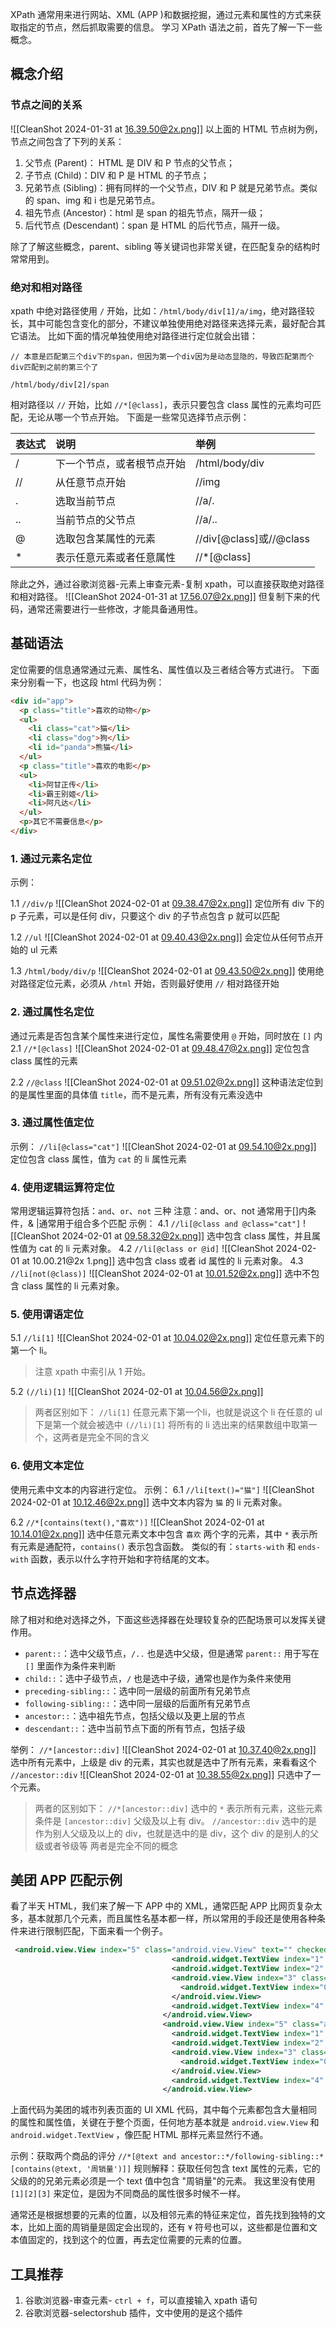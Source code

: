 XPath 通常用来进行网站、XML  (APP )和数据挖掘，通过元素和属性的方式来获取指定的节点，然后抓取需要的信息。
学习 XPath 语法之前，首先了解一下一些概念。
## 概念介绍
### 节点之间的关系
![[CleanShot 2024-01-31 at 16.39.50@2x.png]]
以上面的 HTML 节点树为例，节点之间包含了下列的关系：
1. 父节点 (Parent)： HTML 是 DIV 和 P 节点的父节点；
2. 子节点 (Child)：DIV 和 P 是 HTML 的子节点；
3. 兄弟节点 (Sibling)：拥有同样的一个父节点，DIV 和 P 就是兄弟节点。类似的 span、img 和 i 也是兄弟节点。
4. 祖先节点 (Ancestor)：html 是 span 的祖先节点，隔开一级；
5. 后代节点 (Descendant)：span 是 HTML 的后代节点，隔开一级。

除了了解这些概念，parent、sibling 等关键词也非常关键，在匹配复杂的结构时常常用到。
### 绝对和相对路径
xpath 中绝对路径使用 `/` 开始，比如：`/html/body/div[1]/a/img`，绝对路径较长，其中可能包含变化的部分，不建议单独使用绝对路径来选择元素，最好配合其它语法。
比如下面的情况单独使用绝对路径进行定位就会出错：
```xpath
// 本意是匹配第三个div下的span，但因为第一个div因为是动态显隐的，导致匹配第而个div匹配到之前的第三个了

/html/body/div[2]/span
```
相对路径以 `//` 开始，比如 `//*[@class]`，表示只要包含 class 属性的元素均可匹配，无论从哪一个节点开始。
下面是一些常见选择节点示例：

| 表达式 | 说明 | 举例 |
| :--- | :--- | :--- |
| / | 下一个节点，或者根节点开始 | /html/body/div |
| // | 从任意节点开始 | //img |
| . | 选取当前节点 | //a/. |
| .. | 当前节点的父节点 | //a/.. |
| @ | 选取包含某属性的元素 | //div[@class]或//@class |
| * | 表示任意元素或者任意属性 | //*[@class] |
除此之外，通过谷歌浏览器-元素上审查元素-复制 xpath，可以直接获取绝对路径和相对路径。
![[CleanShot 2024-01-31 at 17.56.07@2x.png]]
但复制下来的代码，通常还需要进行一些修改，才能具备通用性。
## 基础语法
定位需要的信息通常通过元素、属性名、属性值以及三者结合等方式进行。
下面来分别看一下，也这段 html 代码为例：
```html
<div id="app">
  <p class="title">喜欢的动物</p>
  <ul>
	<li class="cat">猫</li>
	<li class="dog">狗</li>
	<li id="panda">熊猫</li>
  </ul>
  <p class="title">喜欢的电影</p>
  <ul>
	<li>阿甘正传</li>
	<li>霸王别姬</li>
	<li>阿凡达</li>
  </ul>
  <p>其它不需要信息</p>
</div>
```
### 1. 通过元素名定位
示例：

  1.1  `//div/p`
![[CleanShot 2024-02-01 at 09.38.47@2x.png]]
定位所有 div 下的 p 子元素，可以是任何 div，只要这个 div 的子节点包含 p 就可以匹配

1.2  `//ul`
![[CleanShot 2024-02-01 at 09.40.43@2x.png]]
会定位从任何节点开始的 ul 元素

1.3  `/html/body/div/p`
![[CleanShot 2024-02-01 at 09.43.50@2x.png]]
使用绝对路径定位元素，必须从 `/html` 开始，否则最好使用 `//` 相对路径开始
### 2. 通过属性名定位
通过元素是否包含某个属性来进行定位，属性名需要使用 `@` 开始，同时放在 `[]` 内
2.1 `//*[@class]`
![[CleanShot 2024-02-01 at 09.48.47@2x.png]]
定位包含 class 属性的元素

2.2  `//@class`
![[CleanShot 2024-02-01 at 09.51.02@2x.png]]
这种语法定位到的是属性里面的具体值 `title`，而不是元素，所有没有元素没选中
### 3. 通过属性值定位
示例：
`//li[@class="cat"]`
![[CleanShot 2024-02-01 at 09.54.10@2x.png]]
定位包含 class 属性，值为 `cat` 的 li 属性元素
### 4. 使用逻辑运算符定位
常用逻辑运算符包括：`and`、`or`、`not` 三种
注意：and、or、not 通常用于[]内条件，& |通常用于组合多个匹配
示例：
4.1 `//li[@class and @class="cat"]`
![[CleanShot 2024-02-01 at 09.58.32@2x.png]]
选中包含 class 属性，并且属性值为 cat 的 li  元素对象。
4.2 `//li[@class or @id]`
![[CleanShot 2024-02-01 at 10.00.21@2x 1.png]]
选中包含 class 或者 id 属性的 li 元素对象。
4.3 `//li[not(@class)]`
![[CleanShot 2024-02-01 at 10.01.52@2x.png]]
选中不包含 class 属性的 li 元素对象。
### 5. 使用谓语定位
5.1 `//li[1]`
![[CleanShot 2024-02-01 at 10.04.02@2x.png]]
定位任意元素下的第一个 li。
> 注意
> xpath 中索引从 1 开始。

5.2 `(//li)[1]`
![[CleanShot 2024-02-01 at 10.04.56@2x.png]]


> 两者区别如下：
`//li[1]` 任意元素下第一个li，也就是说这个 li 在任意的 ul 下是第一个就会被选中
`(//li)[1]` 将所有的 li 选出来的结果数组中取第一个，这两者是完全不同的含义
### 6. 使用文本定位
使用元素中文本的内容进行定位。
示例：
6.1 `//li[text()="猫"]`
![[CleanShot 2024-02-01 at 10.12.46@2x.png]]
选中文本内容为 `猫` 的 li 元素对象。

6.2 `//*[contains(text(),"喜欢")]`
![[CleanShot 2024-02-01 at 10.14.01@2x.png]]
选中任意元素文本中包含 `喜欢` 两个字的元素，其中 `*` 表示所有元素是通配符，`contains()` 表示包含函数。
类似的有：`starts-with` 和 `ends-with` 函数，表示以什么字符开始和字符结尾的文本。
## 节点选择器
除了相对和绝对选择之外，下面这些选择器在处理较复杂的匹配场景可以发挥关键作用。

- `parent::`：选中父级节点，`/..` 也是选中父级，但是通常 `parent::` 用于写在 `[]` 里面作为条件来判断 
- `child::`：选中子级节点，`/` 也是选中子级，通常也是作为条件来使用
- `preceding-sibling::`：选中同一层级的前面所有兄弟节点
- `following-sibling::`：选中同一层级的后面所有兄弟节点
- `ancestor::`：选中祖先节点，包括父级以及更上层的节点
- `descendant::`：选中当前节点下面的所有节点，包括子级

举例：
`//*[ancestor::div]`
![[CleanShot 2024-02-01 at 10.37.40@2x.png]]
选中所有元素中，上级是 div 的元素，其实也就是选中了所有元素，来看看这个
`//ancestor::div`
![[CleanShot 2024-02-01 at 10.38.55@2x.png]]
只选中了一个元素。

>两者的区别如下：
`//*[ancestor::div]` 选中的 `*` 表示所有元素，这些元素条件是 `[ancestor::div]` 父级及以上有 div。
`//ancestor::div` 选中的是作为别人父级及以上的 div，也就是选中的是 div，这个 div 的是别人的父级或者爷级等
两者是完全不同的概念
## 美团 APP 匹配示例
看了半天 HTML，我们来了解一下 APP 中的 XML，通常匹配 APP 比网页复杂太多，基本就那几个元素，而且属性名基本都一样，所以常用的手段还是使用各种条件来进行限制匹配，下面来看一个例子。
```xml
 <android.view.View index="5" class="android.view.View" text="" checked="false" clickable="true">
                                    <android.widget.TextView index="1" class="android.widget.TextView" text="象山酥院（湛江印象汇店）" checked="false"/>
                                    <android.widget.TextView index="2" class="android.widget.TextView" text="" checked="false" clickable="true"/>
                                    <android.view.View index="3" class="android.view.View" text="" checked="false">
                                      <android.widget.TextView index="0" class="android.widget.TextView" text="5.0" checked="false" />
                                    </android.view.View>
                                    <android.widget.TextView index="4" class="android.widget.TextView" text="周销量 872" checked="false" />
                                  </android.view.View>
                                  <android.view.View index="5" class="android.view.View" text="" checked="false" clickable="true">
                                    <android.widget.TextView index="1" class="android.widget.TextView" text="蜜雪冰城" checked="false"/>
                                    <android.widget.TextView index="2" class="android.widget.TextView" text="" checked="false" clickable="true"/>
                                    <android.view.View index="3" class="android.view.View" text="" checked="false">
                                      <android.widget.TextView index="0" class="android.widget.TextView" text="5.0" checked="false"/>
                                    </android.view.View>
                                    <android.widget.TextView index="4" class="android.widget.TextView" text="周销量 2322" checked="false"/>
                                  </android.view.View>
```

上面代码为美团的城市列表页面的 UI XML 代码，其中每个元素都包含大量相同的属性和属性值，关键在于整个页面，任何地方基本就是 `android.view.View` 和 `android.widget.TextView` ，像匹配 HTML 那样元素显然行不通。

示例：获取两个商品的评分
`//*[@text and ancestor::*/following-sibling::*[contains(@text, '周销量')]]`
规则解释：获取任何包含 text 属性的元素，它的父级的的兄弟元素必须是一个 text 值中包含 "周销量"的元素。
我这里没有使用 `[1][2][3]` 来定位，是因为不同商品的属性很多时候不一样。

通常还是根据想要的元素的位置，以及相邻元素的特征来定位，首先找到独特的文本，比如上面的周销量是固定会出现的，还有 `¥` 符号也可以，这些都是位置和文本值固定的，找到这个的位置，再去定位需要的元素的位置。
## 工具推荐
1. 谷歌浏览器-审查元素- `ctrl + f`，可以直接输入 xpath 语句
2. 谷歌浏览器-selectorshub 插件，文中使用的是这个插件